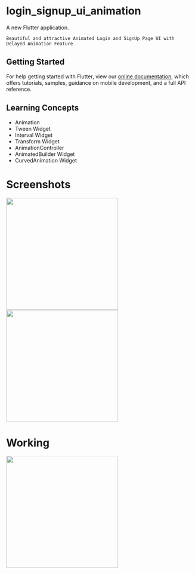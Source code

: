 # login_signup_ui_animation

A new Flutter application.
```
Beautiful and attractive Animated Login and SignUp Page UI with Delayed Animation Feature
```

## Getting Started

For help getting started with Flutter, view our
[online documentation](https://flutter.dev/docs), which offers tutorials,
samples, guidance on mobile development, and a full API reference.

## Learning Concepts

- Animation
- Tween Widget
- Interval Widget
- Transform Widget
- AnimationController
- AnimatedBuilder Widget
- CurvedAnimation Widget

# Screenshots

<img src="https://user-images.githubusercontent.com/73339220/108668882-ceccac80-74fd-11eb-9176-1a6aa31ffbbc.jpg" width=300 /> <img src="https://user-images.githubusercontent.com/73339220/108668891-d12f0680-74fd-11eb-9a5b-117c96eb9e0f.jpg" width=300 />

# Working

<img src="https://user-images.githubusercontent.com/73339220/108668949-e4da6d00-74fd-11eb-8570-2497bdedf7de.gif" width=300 />
